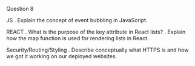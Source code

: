 Question 8

JS
. Explain the concept of event bubbling in JavaScript.

REACT
. What is the purpose of the key attribute in React lists?
. Explain how the map function is used for rendering lists in React.

Security/Routing/Styling
. Describe conceptually what HTTPS is and how we got it working on our deployed websites.